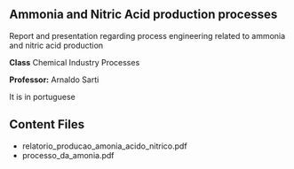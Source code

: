 ## Ammonia and Nitric Acid production processes

Report and presentation regarding process engineering related to ammonia and nitric acid production

**Class** Chemical Industry Processes

**Professor:** Arnaldo Sarti


It is in portuguese



## Content Files

- relatorio_producao_amonia_acido_nitrico.pdf
- processo_da_amonia.pdf


